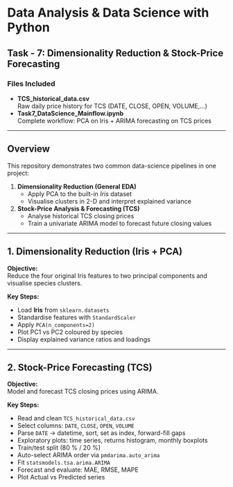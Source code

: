 # Data Analysis & Data Science with Python  
## Task - 7: Dimensionality Reduction & Stock-Price Forecasting

### Files Included
- **TCS_historical_data.csv**  
  Raw daily price history for TCS (DATE, CLOSE, OPEN, VOLUME,...)   
- **Task7_DataScience_Mainflow.ipynb**  
  Complete workflow: PCA on Iris + ARIMA forecasting on TCS prices   

---

## Overview
This repository demonstrates two common data-science pipelines in one project:

1. **Dimensionality Reduction (General EDA)**  
   - Apply PCA to the built-in *Iris* dataset  
   - Visualise clusters in 2-D and interpret explained variance  
2. **Stock-Price Analysis & Forecasting (TCS)**  
   - Analyse historical TCS closing prices  
   - Train a univariate ARIMA model to forecast future closing values  

---
  

## 1. Dimensionality Reduction (Iris + PCA)

**Objective:**  
Reduce the four original Iris features to two principal components and visualise species clusters.

**Key Steps:**
- Load **Iris** from `sklearn.datasets`
- Standardise features with `StandardScaler`
- Apply `PCA(n_components=2)`
- Plot PC1 vs PC2 coloured by species
- Display explained variance ratios and loadings

---

## 2. Stock-Price Forecasting (TCS)

**Objective:**  
Model and forecast TCS closing prices using ARIMA.

**Key Steps:**
- Read and clean `TCS_historical_data.csv`
- Select columns: `DATE`, `CLOSE`, `OPEN`, `VOLUME`
- Parse `DATE` → datetime, sort, set as index, forward-fill gaps
- Exploratory plots: time series, returns histogram, monthly boxplots
- Train/test split (80 % / 20 %)
- Auto-select ARIMA order via `pmdarima.auto_arima`
- Fit `statsmodels.tsa.arima.ARIMA`
- Forecast and evaluate: MAE, RMSE, MAPE
- Plot Actual vs Predicted series
 

